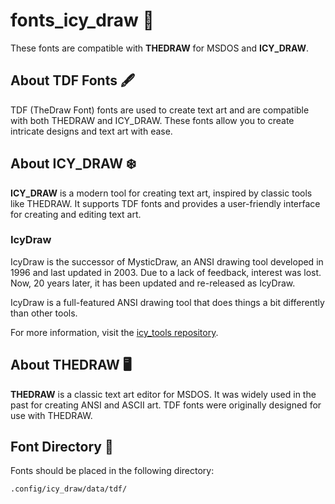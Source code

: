 # fonts_icy_draw 🎨

These fonts are compatible with **THEDRAW** for MSDOS and **ICY_DRAW**.

## About TDF Fonts 🖋️
TDF (TheDraw Font) fonts are used to create text art and are compatible with both THEDRAW and ICY_DRAW. These fonts allow you to create intricate designs and text art with ease.

## About ICY_DRAW ❄️
**ICY_DRAW** is a modern tool for creating text art, inspired by classic tools like THEDRAW. It supports TDF fonts and provides a user-friendly interface for creating and editing text art.

### IcyDraw
IcyDraw is the successor of MysticDraw, an ANSI drawing tool developed in 1996 and last updated in 2003. Due to a lack of feedback, interest was lost. Now, 20 years later, it has been updated and re-released as IcyDraw.

IcyDraw is a full-featured ANSI drawing tool that does things a bit differently than other tools.

For more information, visit the [icy_tools repository](https://github.com/mkrueger/icy_tools/).

## About THEDRAW 🖥️
**THEDRAW** is a classic text art editor for MSDOS. It was widely used in the past for creating ANSI and ASCII art. TDF fonts were originally designed for use with THEDRAW.

## Font Directory 📁
Fonts should be placed in the following directory:

```
.config/icy_draw/data/tdf/
```
